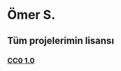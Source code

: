 # Ömer S.

## Tüm projelerimin lisansı
### [CC0 1.0](https://creativecommons.org/publicdomain/zero/1.0/)
